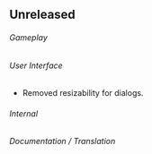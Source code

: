 ## Unreleased

###### Gameplay

###### User Interface
- Removed resizability for dialogs.

###### Internal

###### Documentation / Translation
